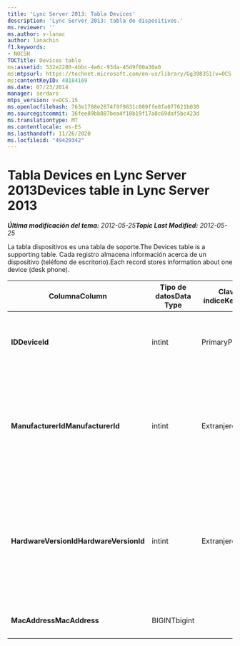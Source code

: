 ```yaml
---
title: 'Lync Server 2013: Tabla Devices'
description: 'Lync Server 2013: tabla de dispositivos.'
ms.reviewer: ''
ms.author: v-lanac
author: lanachin
f1.keywords:
- NOCSH
TOCTitle: Devices table
ms:assetid: 532e2280-4bbc-4a6c-93da-45d9f80a30a0
ms:mtpsurl: https://technet.microsoft.com/en-us/library/Gg398351(v=OCS.15)
ms:contentKeyID: 48184169
ms.date: 07/23/2014
manager: serdars
mtps_version: v=OCS.15
ms.openlocfilehash: 763e1788e2874f9f9831c089ffe8fa077621b030
ms.sourcegitcommit: 36fee89bb887bea4f18b19f17a8c69daf5bc423d
ms.translationtype: MT
ms.contentlocale: es-ES
ms.lasthandoff: 11/26/2020
ms.locfileid: "49429342"
---
```

# <a name="devices-table-in-lync-server-2013"></a><span data-ttu-id="c105b-103">Tabla Devices en Lync Server 2013</span><span class="sxs-lookup"><span data-stu-id="c105b-103">Devices table in Lync Server 2013</span></span>

<div data-xmlns="http://www.w3.org/1999/xhtml">

<div class="topic" data-xmlns="http://www.w3.org/1999/xhtml" data-msxsl="urn:schemas-microsoft-com:xslt" data-cs="https://msdn.microsoft.com/">

<div data-asp="https://msdn2.microsoft.com/asp">



</div>

<div id="mainSection">

<div id="mainBody"><span data-ttu-id="c105b-104">

<span> </span></span><span class="sxs-lookup"><span data-stu-id="c105b-104">

<span> </span></span></span>

<span data-ttu-id="c105b-105">_**Última modificación del tema:** 2012-05-25_</span><span class="sxs-lookup"><span data-stu-id="c105b-105">_**Topic Last Modified:** 2012-05-25_</span></span>

<span data-ttu-id="c105b-106">La tabla dispositivos es una tabla de soporte.</span><span class="sxs-lookup"><span data-stu-id="c105b-106">The Devices table is a supporting table.</span></span> <span data-ttu-id="c105b-107">Cada registro almacena información acerca de un dispositivo (teléfono de escritorio).</span><span class="sxs-lookup"><span data-stu-id="c105b-107">Each record stores information about one device (desk phone).</span></span>


<table>
<colgroup>
<col style="width: 25%" />
<col style="width: 25%" />
<col style="width: 25%" />
<col style="width: 25%" />
</colgroup>
<thead>
<tr class="header">
<th><span data-ttu-id="c105b-108">Columna</span><span class="sxs-lookup"><span data-stu-id="c105b-108">Column</span></span></th>
<th><span data-ttu-id="c105b-109">Tipo de datos</span><span class="sxs-lookup"><span data-stu-id="c105b-109">Data Type</span></span></th>
<th><span data-ttu-id="c105b-110">Clave o índice</span><span class="sxs-lookup"><span data-stu-id="c105b-110">Key/Index</span></span></th>
<th><span data-ttu-id="c105b-111">Detalles</span><span class="sxs-lookup"><span data-stu-id="c105b-111">Details</span></span></th>
</tr>
</thead>
<tbody>
<tr class="odd">
<td><p><span data-ttu-id="c105b-112"><strong>ID</strong></span><span class="sxs-lookup"><span data-stu-id="c105b-112"><strong>DeviceId</strong></span></span></p></td>
<td><p><span data-ttu-id="c105b-113">int</span><span class="sxs-lookup"><span data-stu-id="c105b-113">int</span></span></p></td>
<td><p><span data-ttu-id="c105b-114">Primary</span><span class="sxs-lookup"><span data-stu-id="c105b-114">Primary</span></span></p></td>
<td><p><span data-ttu-id="c105b-115">Número único que identifica esta versión de hardware.</span><span class="sxs-lookup"><span data-stu-id="c105b-115">Unique number identifying this hardware version.</span></span></p></td>
</tr>
<tr class="even">
<td><p><span data-ttu-id="c105b-116"><strong>ManufacturerId</strong></span><span class="sxs-lookup"><span data-stu-id="c105b-116"><strong>ManufacturerId</strong></span></span></p></td>
<td><p><span data-ttu-id="c105b-117">int</span><span class="sxs-lookup"><span data-stu-id="c105b-117">int</span></span></p></td>
<td><p><span data-ttu-id="c105b-118">Extranjero</span><span class="sxs-lookup"><span data-stu-id="c105b-118">Foreign</span></span></p></td>
<td><p><span data-ttu-id="c105b-119">Fabricante de este dispositivo.</span><span class="sxs-lookup"><span data-stu-id="c105b-119">Manufacturer of this device.</span></span> <span data-ttu-id="c105b-120">Para obtener más información, consulte la <a href="lync-server-2013-manufacturers-table.md">tabla de fabricantes en Lync Server 2013</a> .</span><span class="sxs-lookup"><span data-stu-id="c105b-120">See the <a href="lync-server-2013-manufacturers-table.md">Manufacturers table in Lync Server 2013</a> for more information.</span></span></p></td>
</tr>
<tr class="odd">
<td><p><span data-ttu-id="c105b-121"><strong>HardwareVersionId</strong></span><span class="sxs-lookup"><span data-stu-id="c105b-121"><strong>HardwareVersionId</strong></span></span></p></td>
<td><p><span data-ttu-id="c105b-122">int</span><span class="sxs-lookup"><span data-stu-id="c105b-122">int</span></span></p></td>
<td><p><span data-ttu-id="c105b-123">Extranjero</span><span class="sxs-lookup"><span data-stu-id="c105b-123">Foreign</span></span></p></td>
<td><p><span data-ttu-id="c105b-124">Versión de hardware de este dispositivo.</span><span class="sxs-lookup"><span data-stu-id="c105b-124">Hardware version of this device.</span></span> <span data-ttu-id="c105b-125">Para obtener más información, consulte la <a href="lync-server-2013-hardwareversions-table.md">tabla HardwareVersions en Lync Server 2013</a> .</span><span class="sxs-lookup"><span data-stu-id="c105b-125">See the <a href="lync-server-2013-hardwareversions-table.md">HardwareVersions table in Lync Server 2013</a> for more information.</span></span></p></td>
</tr>
<tr class="even">
<td><p><span data-ttu-id="c105b-126"><strong>MacAddress</strong></span><span class="sxs-lookup"><span data-stu-id="c105b-126"><strong>MacAddress</strong></span></span></p></td>
<td><p><span data-ttu-id="c105b-127">BIGINT</span><span class="sxs-lookup"><span data-stu-id="c105b-127">bigint</span></span></p></td>
<td></td>
<td><p><span data-ttu-id="c105b-128">Dirección MAC</span><span class="sxs-lookup"><span data-stu-id="c105b-128">MAC Address</span></span></p></td>
</tr>
</tbody>
</table><span data-ttu-id="c105b-129">


</div>

<span> </span>

</div>

</div>

</span><span class="sxs-lookup"><span data-stu-id="c105b-129">


</div>

<span> </span>

</div>

</div>

</span></span></div>

